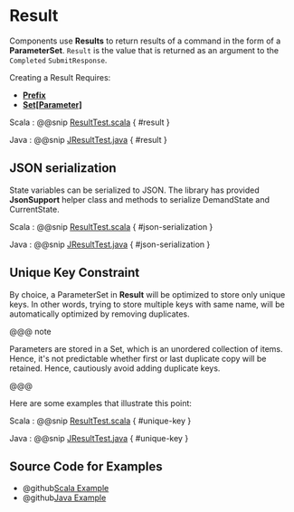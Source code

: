 # Result

Components use **Results** to return results of a command in the form of a **ParameterSet**. `Result` is the value that is returned
as an argument to the `Completed` `SubmitResponse`. 

Creating a Result Requires:

 * **[Prefix](commands.html#Prefix)**
 * **[Set[Parameter]](keys-parameters.html)**

Scala
:   @@snip [ResultTest.scala](../../../../examples/src/test/scala/example/params/ResultTest.scala) { #result }

Java
:   @@snip [JResultTest.java](../../../../examples/src/test/java/example/params/JResultTest.java) { #result }

## JSON serialization
State variables can be serialized to JSON. The library has provided **JsonSupport** helper class and methods to serialize DemandState and CurrentState.

Scala
:   @@snip [ResultTest.scala](../../../../examples/src/test/scala/example/params/ResultTest.scala) { #json-serialization }

Java
:   @@snip [JResultTest.java](../../../../examples/src/test/java/example/params/JResultTest.java) { #json-serialization }

## Unique Key Constraint

By choice, a ParameterSet in **Result** will be optimized to store only unique keys. In other words, trying to store multiple keys with same name, will be automatically optimized by removing duplicates.

@@@ note

Parameters are stored in a Set, which is an unordered collection of items. Hence, it's not predictable whether first or last duplicate copy will be retained. Hence, cautiously avoid adding duplicate keys.

@@@    

Here are some examples that illustrate this point:

Scala
:   @@snip [ResultTest.scala](../../../../examples/src/test/scala/example/params/ResultTest.scala) { #unique-key }

Java
:   @@snip [JResultTest.java](../../../../examples/src/test/java/example/params/JResultTest.java) { #unique-key }

## Source Code for Examples

* @github[Scala Example](/examples/src/test/scala/example/params/ResultTest.scala)
* @github[Java Example](/examples/src/test/java/example/params/JResultTest.java)